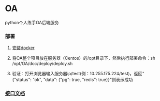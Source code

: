 # OA
python个人练手OA后端服务

### 部署

1. [安装docker](https://github.com/shiyangqin/doc/blob/master/Linux/docker.md#centos7%E5%AE%89%E8%A3%85docker)

2. 将OA整个项目放在服务器（Centos）的/opt目录下，然后执行部署命令：sh /opt/OA/doc/deploy/deploy.sh

3. 验证：打开浏览器输入服务器ip/test(例：10.255.175.224/test)，返回"{"status": "ok", "data": {"pg": true, "redis": true}}"则表示成功

### [接口文档](doc/接口文档/home.md)
